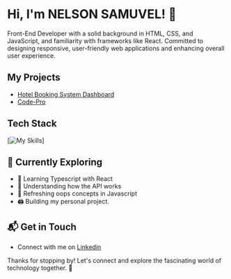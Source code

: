 # Hi, I'm NELSON SAMUVEL! 👋

Front-End Developer with a solid background in HTML, CSS, and JavaScript, and familiarity with frameworks like React. Committed to designing responsive, user-friendly web applications and enhancing overall user experience.

<!-- ![NelsonSamuvel's Stats](https://github-readme-stats.vercel.app/api?username=NelsonSamuvel&theme=vue-dark&show_icons=true&hide_border=true&count_private=true) -->


## My Projects
- [Hotel Booking System Dashboard](https://the-cities-haven.netlify.app)
- [Code-Pro](https://codespros.netlify.app/)

## Tech Stack
[![My Skills](https://skillicons.dev/icons?i=js,html,css,tailwind,react,supabase,typescript)]

## 🌱 Currently Exploring

- 🚀 Learning Typescript with React
- 🧮 Understanding how the API works
- 📅 Refreshing oops concepts in Javascript
- 🖨️ Building my personal project.
    

## 📬 Get in Touch
- Connect with me on [Linkedin](https://www.linkedin.com/in/nelson-samuvel)

Thanks for stopping by! Let's connect and explore the fascinating world of technology together. 🚀
